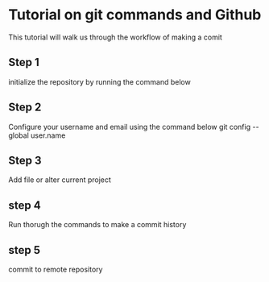 # Tutorial on git commands and Github
This tutorial will walk us through the workflow of making a comit

## Step 1
initialize the repository by running the command below

## Step 2
Configure your username and email using the command below
git config --global user.name
## Step 3
Add file or alter current project

## step 4
Run thorugh the commands to make a commit history 

## step 5
commit to remote repository
